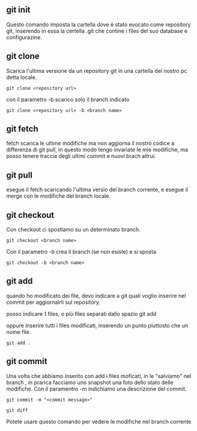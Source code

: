 ## git init
Questo comando imposta la cartella dove è stato evocato come repository git, inserendo in essa la certella .git che contine i files del suo database e configurazine. 

## git clone
Scarica l'ultima versione da un repository git in una cartella del nostro pc detta locale.

`git clone <repository url>`

con il parametro -b scarico solo il branch indicato

`git clone <repository url> -b <branch name>`

## git fetch 
fetch scarica le ultime modifiche ma non aggiorna il nostro codice a differenza di git pull, in questo modo tengo invariate le mie modifiche, ma posso tenere traccia degli ultimi commit e nuovi brach altrui. 

## git pull
esegue il fetch scaricando l'ultima versio del branch corrente, e esegue il merge con le modifiche del branch locale.


## git checkout <branch>
Con checkout ci spostiamo su un determinato branch.

`git checkout <branch name>`

Con il parametro -b crea il branch (se non esiste) e si sposta

`git checkout -b <branch name>`


## git add

quando ho modificato dei file, devo indicare a git quali voglio inserire nel commit per aggiornalrli sul repository.

posso indicare 1 files, o più files separati dallo spazio
git add <nome file1>  <nome file2>

oppure inserire tutti i files modificati, inserendo un punto piuttosto che un nome file.

`git add .`

## git commit

Una volta che abbiamo inserito con add i files moficati, in le "salviamo" nel branch , in prarica facciamo uno snapshot una foto dello stato delle modifiche.
Con il paramentro -m indichiamo una descrizione del commit.

`git commit -m "<commit message>"`

`git diff`

Potete usare questo comando per vedere le modifiche nel branch corrente